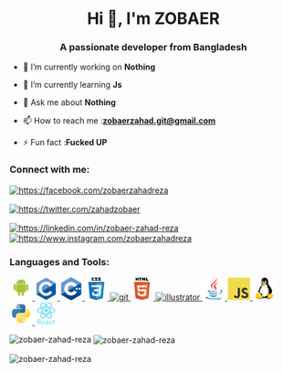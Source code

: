 <h1 align="center">Hi 👋, I'm ZOBAER</h1>
<h3 align="center">A passionate developer from Bangladesh</h3>




- 🔭 I’m currently working on **Nothing**

- 🌱 I’m currently learning **Js**

- 💬 Ask me about **Nothing**

- 📫 How to reach me :**zobaerzahad.git@gmail.com**

- ⚡ Fun fact :**Fucked UP**

<h3 align="left">Connect with me:</h3>
<p align="left">

<a href="https://www.facebook.com/zobaerzahadreza?mibextid=ZbWKwL" target="blank"><img align="center" src="facebook.com" alt="https://facebook.com/zobaerzahadreza" height="30" width="40" /></a>


<a href="https://twitter.com/https://twitter.com/zahadzobaer" target="blank"><img align="center" src="https://raw.githubusercontent.com/rahuldkjain/github-profile-readme-generator/master/src/images/icons/Social/twitter.svg" alt="https://twitter.com/zahadzobaer" height="30" width="40" /></a>


<a href="https://linkedin.com/in/https://linkedin.com/in/zobaer-zahad-reza" target="blank"><img align="center" src="https://raw.githubusercontent.com/rahuldkjain/github-profile-readme-generator/master/src/images/icons/Social/linked-in-alt.svg" alt="https://linkedin.com/in/zobaer-zahad-reza" height="30" width="40" /></a>
<a href="https://instagram.com/https://www.instagram.com/zobaerzahadreza" target="blank"><img align="center" src="https://raw.githubusercontent.com/rahuldkjain/github-profile-readme-generator/master/src/images/icons/Social/instagram.svg" alt="https://www.instagram.com/zobaerzahadreza" height="30" width="40" /></a>
</p>

<h3 align="left">Languages and Tools:</h3>
<p align="left"> <a href="https://developer.android.com" target="_blank" rel="noreferrer"> <img src="https://raw.githubusercontent.com/devicons/devicon/master/icons/android/android-original-wordmark.svg" alt="android" width="40" height="40"/> </a> <a href="https://www.cprogramming.com/" target="_blank" rel="noreferrer"> <img src="https://raw.githubusercontent.com/devicons/devicon/master/icons/c/c-original.svg" alt="c" width="40" height="40"/> </a> <a href="https://www.w3schools.com/cpp/" target="_blank" rel="noreferrer"> <img src="https://raw.githubusercontent.com/devicons/devicon/master/icons/cplusplus/cplusplus-original.svg" alt="cplusplus" width="40" height="40"/> </a> <a href="https://www.w3schools.com/css/" target="_blank" rel="noreferrer"> <img src="https://raw.githubusercontent.com/devicons/devicon/master/icons/css3/css3-original-wordmark.svg" alt="css3" width="40" height="40"/> </a> <a href="https://git-scm.com/" target="_blank" rel="noreferrer"> <img src="https://www.vectorlogo.zone/logos/git-scm/git-scm-icon.svg" alt="git" width="40" height="40"/> </a> <a href="https://www.w3.org/html/" target="_blank" rel="noreferrer"> <img src="https://raw.githubusercontent.com/devicons/devicon/master/icons/html5/html5-original-wordmark.svg" alt="html5" width="40" height="40"/> </a> <a href="https://www.adobe.com/in/products/illustrator.html" target="_blank" rel="noreferrer"> <img src="https://www.vectorlogo.zone/logos/adobe_illustrator/adobe_illustrator-icon.svg" alt="illustrator" width="40" height="40"/> </a> <a href="https://www.java.com" target="_blank" rel="noreferrer"> <img src="https://raw.githubusercontent.com/devicons/devicon/master/icons/java/java-original.svg" alt="java" width="40" height="40"/> </a> <a href="https://developer.mozilla.org/en-US/docs/Web/JavaScript" target="_blank" rel="noreferrer"> <img src="https://raw.githubusercontent.com/devicons/devicon/master/icons/javascript/javascript-original.svg" alt="javascript" width="40" height="40"/> </a> <a href="https://www.linux.org/" target="_blank" rel="noreferrer"> <img src="https://raw.githubusercontent.com/devicons/devicon/master/icons/linux/linux-original.svg" alt="linux" width="40" height="40"/> </a> <a href="https://www.python.org" target="_blank" rel="noreferrer"> <img src="https://raw.githubusercontent.com/devicons/devicon/master/icons/python/python-original.svg" alt="python" width="40" height="40"/> </a> <a href="https://reactjs.org/" target="_blank" rel="noreferrer"> <img src="https://raw.githubusercontent.com/devicons/devicon/master/icons/react/react-original-wordmark.svg" alt="react" width="40" height="40"/> </a> </p>

<p><img align="left" src="https://github-readme-stats.vercel.app/api/top-langs?username=zobaer-zahad-reza&show_icons=true&locale=en&layout=compact" alt="zobaer-zahad-reza" /></p>

<p>&nbsp;<img align="center" src="https://github-readme-stats.vercel.app/api?username=zobaer-zahad-reza&show_icons=true&locale=en" alt="zobaer-zahad-reza" /></p>

<p><img align="center" src="https://github-readme-streak-stats.herokuapp.com/?user=zobaer-zahad-reza&" alt="zobaer-zahad-reza" /></p>
